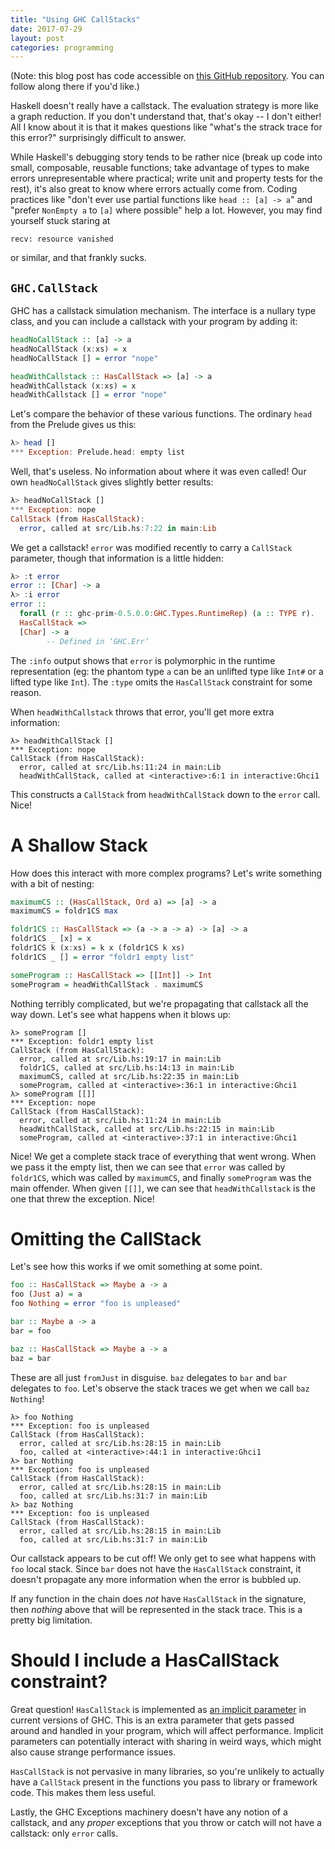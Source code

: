 ```yaml
---
title: "Using GHC CallStacks"
date: 2017-07-29
layout: post
categories: programming
---
```


(Note: this blog post has code accessible on [this GitHub repository](https://github.com/parsonsmatt/callstacks-what-even). You can follow along there if you'd like.)

Haskell doesn't really have a callstack.
The evaluation strategy is more like a graph reduction.
If you don't understand that, that's okay -- I don't either!
All I know about it is that it makes questions like "what's the strack trace for this error?" surprisingly difficult to answer.

While Haskell's debugging story tends to be rather nice (break up code into small, composable, reusable functions; take advantage of types to make errors unrepresentable where practical; write unit and property tests for the rest), it's also great to know where errors actually come from.
Coding practices like "don't ever use partial functions like `head :: [a] -> a`" and "prefer `NonEmpty a` to `[a]` where possible" help a lot.
However, you may find yourself stuck staring at

```
recv: resource vanished
```

or similar, and that frankly sucks.

## `GHC.CallStack`

GHC has a callstack simulation mechanism.
The interface is a nullary type class, and you can include a callstack with your program by adding it:

```haskell
headNoCallStack :: [a] -> a
headNoCallStack (x:xs) = x
headNoCallStack [] = error "nope"

headWithCallstack :: HasCallStack => [a] -> a
headWithCallstack (x:xs) = x
headWithCallstack [] = error "nope"
```

Let's compare the behavior of these various functions. 
The ordinary `head` from the Prelude gives us this:

```haskell
λ> head []
*** Exception: Prelude.head: empty list
```

Well, that's useless. No information about where it was even called!
Our own `headNoCallStack` gives slightly better results:

```haskell
λ> headNoCallStack []
*** Exception: nope
CallStack (from HasCallStack):
  error, called at src/Lib.hs:7:22 in main:Lib
```

We get a callstack! `error` was modified recently to carry a `CallStack` parameter, though that information is a little hidden:

```haskell
λ> :t error
error :: [Char] -> a
λ> :i error
error ::
  forall (r :: ghc-prim-0.5.0.0:GHC.Types.RuntimeRep) (a :: TYPE r).
  HasCallStack =>
  [Char] -> a
        -- Defined in ‘GHC.Err’
```

The `:info` output shows that `error` is polymorphic in the runtime representation (eg: the phantom type `a` can be an unlifted type like `Int#` or a lifted type like `Int`).
The `:type` omits the `HasCallStack` constraint for some reason.

When `headWithCallstack` throws that error, you'll get more extra information: 

```
λ> headWithCallStack []
*** Exception: nope
CallStack (from HasCallStack):
  error, called at src/Lib.hs:11:24 in main:Lib
  headWithCallStack, called at <interactive>:6:1 in interactive:Ghci1
```

This constructs a `CallStack` from `headWithCallStack` down to the `error` call.
Nice!

# A Shallow Stack

How does this interact with more complex programs?
Let's write something with a bit of nesting:

```haskell
maximumCS :: (HasCallStack, Ord a) => [a] -> a
maximumCS = foldr1CS max

foldr1CS :: HasCallStack => (a -> a -> a) -> [a] -> a
foldr1CS _ [x] = x
foldr1CS k (x:xs) = k x (foldr1CS k xs)
foldr1CS _ [] = error "foldr1 empty list"

someProgram :: HasCallStack => [[Int]] -> Int
someProgram = headWithCallStack . maximumCS
```

Nothing terribly complicated, but we're propagating that callstack all the way down.
Let's see what happens when it blows up:

```
λ> someProgram []
*** Exception: foldr1 empty list
CallStack (from HasCallStack):
  error, called at src/Lib.hs:19:17 in main:Lib
  foldr1CS, called at src/Lib.hs:14:13 in main:Lib
  maximumCS, called at src/Lib.hs:22:35 in main:Lib
  someProgram, called at <interactive>:36:1 in interactive:Ghci1
λ> someProgram [[]]
*** Exception: nope
CallStack (from HasCallStack):
  error, called at src/Lib.hs:11:24 in main:Lib
  headWithCallStack, called at src/Lib.hs:22:15 in main:Lib
  someProgram, called at <interactive>:37:1 in interactive:Ghci1
```

Nice! We get a complete stack trace of everything that went wrong.
When we pass it the empty list, then we can see that `error` was called by `foldr1CS`, which was called by `maximumCS`, and finally `someProgram` was the main offender.
When given `[[]]`, we can see that `headWithCallstack` is the one that threw the exception. Nice!

# Omitting the CallStack

Let's see how this works if we omit something at some point.

```haskell
foo :: HasCallStack => Maybe a -> a
foo (Just a) = a
foo Nothing = error "foo is unpleased"

bar :: Maybe a -> a
bar = foo

baz :: HasCallStack => Maybe a -> a
baz = bar
```

These are all just `fromJust` in disguise.
`baz` delegates to `bar` and `bar` delegates to `foo`.
Let's observe the stack traces we get when we call `baz Nothing`!

```
λ> foo Nothing
*** Exception: foo is unpleased
CallStack (from HasCallStack):
  error, called at src/Lib.hs:28:15 in main:Lib
  foo, called at <interactive>:44:1 in interactive:Ghci1
λ> bar Nothing
*** Exception: foo is unpleased
CallStack (from HasCallStack):
  error, called at src/Lib.hs:28:15 in main:Lib
  foo, called at src/Lib.hs:31:7 in main:Lib
λ> baz Nothing
*** Exception: foo is unpleased
CallStack (from HasCallStack):
  error, called at src/Lib.hs:28:15 in main:Lib
  foo, called at src/Lib.hs:31:7 in main:Lib
```

Our callstack appears to be cut off!
We only get to see what happens with `foo` local stack.
Since `bar` does not have the `HasCallStack` constraint, it doesn't propagate any more information when the error is bubbled up.

If any function in the chain does *not* have `HasCallStack` in the signature, then *nothing* above that will be represented in the stack trace.
This is a pretty big limitation.

# Should I include a HasCallStack constraint?

Great question!
`HasCallStack` is implemented as [an implicit parameter](https://hackage.haskell.org/package/base-4.10.0.0/docs/GHC-Stack.html#t:HasCallStack) in current versions of GHC.
This is an extra parameter that gets passed around and handled in your program, which will affect performance.
Implicit parameters can potentially interact with sharing in weird ways, which might also cause strange performance issues.

`HasCallStack` is not pervasive in many libraries, so you're unlikely to actually have a `CallStack` present in the functions you pass to library or framework code.
This makes them less useful.

Lastly, the GHC Exceptions machinery doesn't have any notion of a callstack, and any *proper* exceptions that you throw or catch will not have a callstack: only `error` calls.

